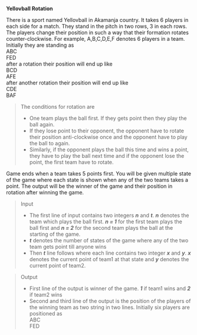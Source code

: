 **Yellovball Rotation**  

There is a sport named Yellovball in Akamanja country. It takes 6 players in each side for a match. They stand in the pitch in two rows, 3 in each rows. The players change their position in such a way that their formation rotates counter-clockwise. For example, A,B,C,D,E,F denotes 6 players in a team. Initially they are standing as   
ABC  
FED  
after a rotation their position will end up like  
BCD  
AFE  
after another rotation their position will end up like   
CDE  
BAF  
> The conditions for rotation are
>* One team plays the ball first. If they gets point then they play the ball again.
>* If they lose point to their opponent, the opponent have to rotate their position anti-clockwise once and the opponent have to play the ball to again.
>* Similarly, if the opponent plays the ball this time and wins a point, they have to play the ball next time and if the opponent lose the point, the first team have to rotate.
    
Game ends when a team takes 5 points first. You will be given multiple state of the game where each state is shown when any of the two teams takes a point. The output will be the winner of the game and their position in rotation after winning the game.
> Input
> * The first line of input contains two integers __*n*__ and __*t*__. __*n*__ denotes the team which plays the ball first. __*n =  1*__ for the first team plays the ball first and __*n = 2*__ for the second team plays the ball at the starting of the game.
> * __*t*__ denotes the number of states of the game where any of the two team gets point till anyone wins
> * Then __*t*__ line follows where each line contains two integer __*x*__ and __*y*__. __*x*__ denotes the current point of team1 at that state and __*y*__ denotes the current point of team2.  
  

> Output
> * First line of the output is winner of the game. __*1*__ if team1 wins and __*2*__ if team2 wins
> * Second and third line of the output is the position of the players of the winning team as two string in two lines. Initially six players are positioned as  
> ABC  
> FED